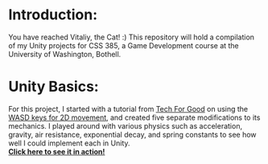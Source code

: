 # Introduction:
You have reached Vitaliy, the Cat! :) This repository will hold a compilation of my Unity projects for CSS 385, a Game Development course at the University of Washington, Bothell.

# Unity Basics:
For this project, I started with a tutorial from [Tech For Good](https://github.com/t4guw) on using the [WASD keys for 2D movement](https://github.com/t4guw/100-Unity-Mechanics-for-Programmers/tree/master/programs/wasd_movement_2d), and created five separate modifications to its mechanics. I played around with various physics such as acceleration, gravity, air resistance, exponential decay, and spring constants to see how well I could implement each in Unity. <br/>
**[Click here to see it in action!](https://0x378.github.io/UnityCourse/01_Basics)**
